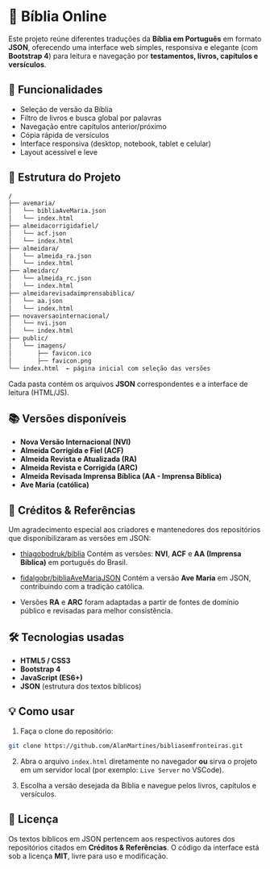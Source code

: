 # 📖 Bíblia Online

Este projeto reúne diferentes traduções da **Bíblia em Português** em formato **JSON**, oferecendo uma interface web simples, responsiva e elegante (com **Bootstrap 4**) para leitura e navegação por **testamentos, livros, capítulos e versículos**.

## 🚀 Funcionalidades

* Seleção de versão da Bíblia
* Filtro de livros e busca global por palavras
* Navegação entre capítulos anterior/próximo
* Cópia rápida de versículos
* Interface responsiva (desktop, notebook, tablet e celular)
* Layout acessível e leve

## 📂 Estrutura do Projeto

```sh
/
├── avemaria/
│   └── bibliaAveMaria.json
│   └── index.html
├── almeidacorrigidafiel/
│   └── acf.json
│   └── index.html
├── almeidara/
│   └── almeida_ra.json
│   └── index.html
├── almeidarc/
│   └── almeida_rc.json
│   └── index.html
├── almeidarevisadaimprensabiblica/
│   └── aa.json
│   └── index.html
├── novaversaointernacional/
│   └── nvi.json
│   └── index.html
├── public/
│   └── imagens/
│       ├── favicon.ico
│       ├── favicon.png
└── index.html  ← página inicial com seleção das versões
```

Cada pasta contém os arquivos **JSON** correspondentes e a interface de leitura (HTML/JS).

## 📚 Versões disponíveis

* **Nova Versão Internacional (NVI)**
* **Almeida Corrigida e Fiel (ACF)**
* **Almeida Revista e Atualizada (RA)**
* **Almeida Revista e Corrigida (ARC)**
* **Almeida Revisada Imprensa Bíblica (AA - Imprensa Bíblica)**
* **Ave Maria (católica)**

## 🙌 Créditos & Referências

Um agradecimento especial aos criadores e mantenedores dos repositórios que disponibilizaram as versões em JSON:

* [thiagobodruk/biblia](https://github.com/thiagobodruk/biblia)
  Contém as versões: **NVI**, **ACF** e **AA (Imprensa Bíblica)** em português do Brasil.

* [fidalgobr/bibliaAveMariaJSON](https://github.com/fidalgobr/bibliaAveMariaJSON)
  Contém a versão **Ave Maria** em JSON, contribuindo com a tradição católica.

* Versões **RA** e **ARC** foram adaptadas a partir de fontes de domínio público e revisadas para melhor consistência.

## 🛠️ Tecnologias usadas

* **HTML5 / CSS3**
* **Bootstrap 4**
* **JavaScript (ES6+)**
* **JSON** (estrutura dos textos bíblicos)

## 💡 Como usar

1. Faça o clone do repositório:

```sh
git clone https://github.com/AlanMartines/bibliasemfronteiras.git
```

2. Abra o arquivo `index.html` diretamente no navegador **ou** sirva o projeto em um servidor local (por exemplo: `Live Server` no VSCode).

3. Escolha a versão desejada da Bíblia e navegue pelos livros, capítulos e versículos.

## 📜 Licença

Os textos bíblicos em JSON pertencem aos respectivos autores dos repositórios citados em **Créditos & Referências**.
O código da interface está sob a licença **MIT**, livre para uso e modificação.